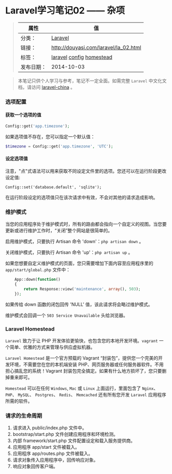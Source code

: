 # Laravel学习笔记02 —— 杂项

>|  属性  |  值  |
>| ----- | ----- |
>| 分类： | [Laravel](http://douyasi.com/category/laravel/) |
>| 链接： | http://douyasi.com/laravel/la_02.html |
>| 标签： | [laravel](http://douyasi.com/tag/laravel) [config](http://douyasi.com/tag/config) [homestead](http://douyasi.com/tag/homestead)  |
>| 发布日期： | 2014-10-03 |

> 本笔记只供个人学习与参考，笔记不一定全面。如需完整 `Laravel` 中文化文档，请访问 [laravel-china](https://laravel-china.org/docs/5.1) 。

### 选项配置

#### 获取一个选项的值

```php
Config::get('app.timezone');
```

如果选项值不存在，您可以指定一个默认值：

```php
$timezone = Config::get('app.timezone', 'UTC');
```



#### 设定选项值

注意，"点"式语法可以用来获取不同设定文件里的选项。您还可以在运行阶段更改设定值:

    Config::set('database.default', 'sqlite');
在运行阶段设定的选项值只在该次请求中有效，不会对其他的请求造成影响。


### 维护模式

当您的应用程序处于维护模式时，所有的路由都会指向一个自定义的视图。当您要更新或进行维护工作时，“关闭”整个网站是很简单的。

启用维护模式，只要执行 Artisan 命令 'down'：`php artisan down` 。

关闭维护模式，只要执行 Artisan 命令 'up'：`php artisan up` 。

如果您想要自定义维护模式的页面，您只需要增加下面内容至应用程序里的 `app/start/global.php` 文件中：

```php
    App::down(function()
    {
        return Response::view('maintenance', array(), 503);
    });
```

如果传给 down 函数的闭包回传 'NULL' 值，该此请求将会略过维护模式。

维护模式会回调一个 `503 Service Unavailable` 头给浏览器。

### Laravel Homestead

`Laravel` 致力于让 PHP 开发体验更愉快，也包含您的本地开发环境。`vagrant` 一个简单、优雅的方式来管理与供应虚拟机器。

`Laravel Homestead` 是一个官方预载的 Vagrant “封装包”，提供您一个完美的开发环境，不需要您在您的本机端安装 PHP、网页服务器或任何服务器软件。不用担心搞乱您的系统！Vagrant 封装包完全搞定。如果有什么地方损坏了，您只要删掉重来即可。

`Homestead` 可以在任何 `Windows`, `Mac` 或 `Linux` 上面运行，里面包含了 `Nginx`、 `PHP`、 `MySQL`、 `Postgres`、 `Redis`、 `Memcached` 还有所有您开发 `Laravel` 应用程序所需的软件。

### 请求的生命周期

1. 请求进入 public/index.php 文件中。
2. bootstrap/start.php 文件创建应用程序和环境检测。
3. 内部 framework/start.php 文件配置设定和载入服务提供商。
4. 应用程序 app/start 文件被载入。
5. 应用程序 app/routes.php 文件被载入。
6. 请求对象传入应用程序中，回传响应对象。
7. 响应对象回传客户端。